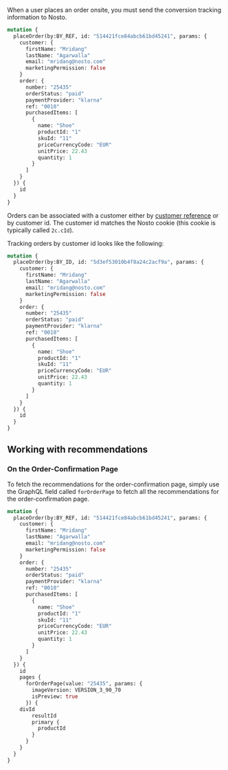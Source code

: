 When a user places an order onsite, you must send the conversion tracking information to Nosto. 


```graphql
mutation {
  placeOrder(by:BY_REF, id: "514421fce84abcb61bd45241", params: {
    customer: {
      firstName: "Mridang"
      lastName: "Agarwalla"
      email: "mridang@nosto.com"
      marketingPermission: false
    }
    order: {
      number: "25435"
      orderStatus: "paid"
      paymentProvider: "klarna"
      ref: "0010"
      purchasedItems: [
        {
          name: "Shoe"
          productId: "1"
          skuId: "11"
          priceCurrencyCode: "EUR"
          unitPrice: 22.43
          quantity: 1
        }
      ]
    }
  }) {
    id
  }
}
```

Orders can be associated with a customer either by [customer reference](Adding-the-customer-information.md) or by customer id. The customer id matches the Nosto cookie (this cookie is typically called `2c.cId`).

Tracking orders by customer id looks like the following:
```graphql
mutation {
  placeOrder(by:BY_ID, id: "5d3ef53010b4f8a24c2acf9a", params: {
    customer: {
      firstName: "Mridang"
      lastName: "Agarwalla"
      email: "mridang@nosto.com"
      marketingPermission: false
    }
    order: {
      number: "25435"
      orderStatus: "paid"
      paymentProvider: "klarna"
      ref: "0010"
      purchasedItems: [
        {
          name: "Shoe"
          productId: "1"
          skuId: "11"
          priceCurrencyCode: "EUR"
          unitPrice: 22.43
          quantity: 1
        }
      ]
    }
  }) {
    id
  }
}
```

## Working with recommendations

### On the Order-Confirmation Page

To fetch the recommendations for the order-confirmation page, simply use the GraphQL field called `forOrderPage` to fetch all the recommendations for the order-confirmation page.

```graphql
mutation {
  placeOrder(by:BY_REF, id: "514421fce84abcb61bd45241", params: {
    customer: {
      firstName: "Mridang"
      lastName: "Agarwalla"
      email: "mridang@nosto.com"
      marketingPermission: false
    }
    order: {
      number: "25435"
      orderStatus: "paid"
      paymentProvider: "klarna"
      ref: "0010"
      purchasedItems: [
        {
          name: "Shoe"
          productId: "1"
          skuId: "11"
          priceCurrencyCode: "EUR"
          unitPrice: 22.43
          quantity: 1
        }
      ]
    }
  }) {
    id
    pages {
      forOrderPage(value: "25435", params: {
        imageVersion: VERSION_3_90_70
        isPreview: true
      }) {
	divId
        resultId
        primary {
          productId
        }
      }
    }
  }
}
```